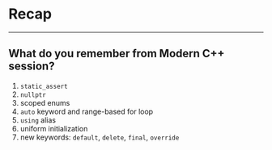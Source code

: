 <!-- .slide: data-background="#111111" -->
# Recap

___
<!-- .element style="font-size: 0.9em"-->

## What do you remember from Modern C++ session?

1. <!-- .element: class="fragment fade-in" --> <code>static_assert</code>
2. <!-- .element: class="fragment fade-in" --> <code>nullptr</code>
3. <!-- .element: class="fragment fade-in" --> scoped enums
4. <!-- .element: class="fragment fade-in" --> <code>auto</code> keyword and range-based for loop
5. <!-- .element: class="fragment fade-in" --> <code>using</code> alias
6. <!-- .element: class="fragment fade-in" --> uniform initialization
7. <!-- .element: class="fragment fade-in" --> new keywords: <code>default</code>, <code>delete</code>, <code>final</code>, <code>override</code>
